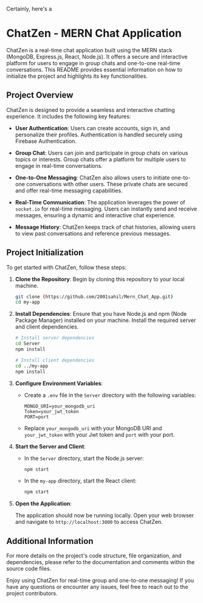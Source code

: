 Certainly, here's a 


# ChatZen - MERN Chat Application

ChatZen is a real-time chat application built using the MERN stack (MongoDB, Express.js, React, Node.js). It offers a secure and interactive platform for users to engage in group chats and one-to-one real-time conversations. This README provides essential information on how to initialize the project and highlights its key functionalities.

## Project Overview
 
ChatZen is designed to provide a seamless and interactive chatting experience. It includes the following key features:

- **User Authentication**: Users can create accounts, sign in, and personalize their profiles. Authentication is handled securely using Firebase Authentication.

- **Group Chat**: Users can join and participate in group chats on various topics or interests. Group chats offer a platform for multiple users to engage in real-time conversations.

- **One-to-One Messaging**: ChatZen also allows users to initiate one-to-one conversations with other users. These private chats are secured and offer real-time messaging capabilities.

- **Real-Time Communication**: The application leverages the power of `socket.io` for real-time messaging. Users can instantly send and receive messages, ensuring a dynamic and interactive chat experience.

- **Message History**: ChatZen keeps track of chat histories, allowing users to view past conversations and reference previous messages.

## Project Initialization

To get started with ChatZen, follow these steps:

1. **Clone the Repository**: Begin by cloning this repository to your local machine.

   ```bash
   git clone (https://github.com/2001sahil/Mern_Chat_App.git)
   cd my-app
   ```

2. **Install Dependencies**: Ensure that you have Node.js and npm (Node Package Manager) installed on your machine. Install the required server and client dependencies.

   ```bash
   # Install server dependencies
   cd Server
   npm install

   # Install client dependencies
   cd ../my-app   
   npm install
   ```

3. **Configure Environment Variables**:

   - Create a `.env` file in the `Server` directory with the following variables:

     ```env
     MONGO_URI=your_mongodb_uri
     Token=your_jwt_token
     PORT=port
     ```

   - Replace `your_mongodb_uri` with your MongoDB URI and `your_jwt_token` with your Jwt token and `port` with your port.

4. **Start the Server and Client**:

   - In the `Server` directory, start the Node.js server:

     ```bash
     npm start
     ```

   - In the `my-app` directory, start the React client:

     ```bash
     npm start
     ```

5. **Open the Application**:

   The application should now be running locally. Open your web browser and navigate to `http://localhost:3000` to access ChatZen.

## Additional Information

For more details on the project's code structure, file organization, and dependencies, please refer to the documentation and comments within the source code files.

Enjoy using ChatZen for real-time group and one-to-one messaging! If you have any questions or encounter any issues, feel free to reach out to the project contributors.
